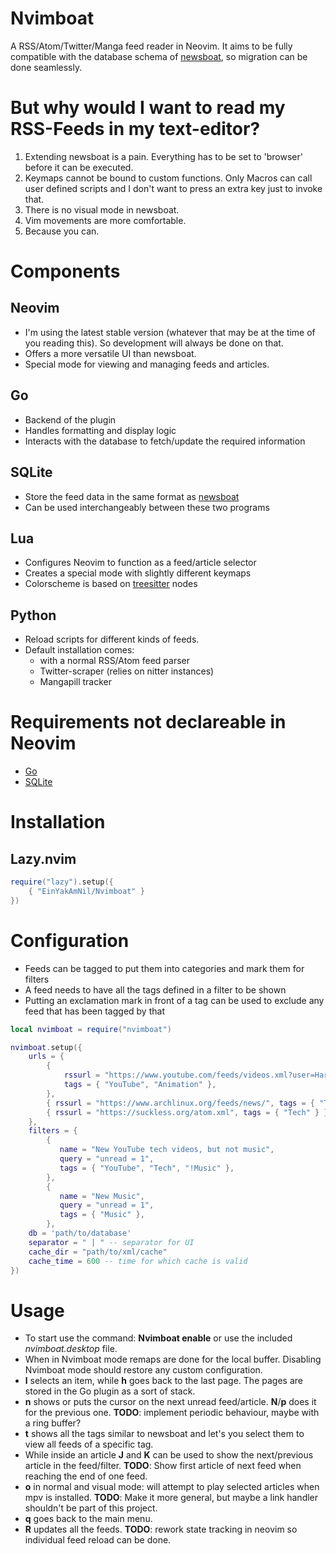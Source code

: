 # Nvimboat

A RSS/Atom/Twitter/Manga feed reader in Neovim.
It aims to be fully compatible with the database schema of [newsboat](https://newsboat.org/), so migration can be done seamlessly.

# But why would I want to read my RSS-Feeds in my text-editor?

1. Extending newsboat is a pain. Everything has to be set to 'browser' before it can be executed.
2. Keymaps cannot be bound to custom functions. Only Macros can call user defined scripts and I don't want to press an extra key just to invoke that.
3. There is no visual mode in newsboat.
4. Vim movements are more comfortable.
5. Because you can.

# Components 

## Neovim

- I'm using the latest stable version (whatever that may be at the time of you reading this). So development will always be done on that.
- Offers a more versatile UI than newsboat.
- Special mode for viewing and managing feeds and articles.

## Go

- Backend of the plugin
- Handles formatting and display logic
- Interacts with the database to fetch/update the required information

## SQLite

- Store the feed data in the same format as [newsboat](https://newsboat.org/)
- Can be used interchangeably between these two programs

## Lua

- Configures Neovim to function as a feed/article selector
- Creates a special mode with slightly different keymaps
- Colorscheme is based on [treesitter](https://tree-sitter.github.io/tree-sitter/) nodes

## Python

- Reload scripts for different kinds of feeds.
- Default installation comes:
    - with a normal RSS/Atom feed parser
    - Twitter-scraper (relies on nitter instances)
    - Mangapill tracker

# Requirements not declareable in Neovim

- [Go](https://go.dev/)
- [SQLite](https://www.sqlite.org/index.html)

# Installation

## Lazy.nvim
```lua
require("lazy").setup({
    { "EinYakAmNil/Nvimboat" }
})
```

# Configuration

- Feeds can be tagged to put them into categories and mark them for filters
- A feed needs to have all the tags defined in a filter to be shown
- Putting an exclamation mark in front of a tag can be used to exclude any feed that has been tagged by that

```lua
local nvimboat = require("nvimboat")

nvimboat.setup({
    urls = {
        {
            rssurl = "https://www.youtube.com/feeds/videos.xml?user=Harry101UK",
            tags = { "YouTube", "Animation" },
        },
        { rssurl = "https://www.archlinux.org/feeds/news/", tags = { "Tech" } },
        { rssurl = "https://suckless.org/atom.xml", tags = { "Tech" } },
    },
    filters = {
        {
           name = "New YouTube tech videos, but not music",
           query = "unread = 1",
           tags = { "YouTube", "Tech", "!Music" },
        },
        {
           name = "New Music",
           query = "unread = 1",
           tags = { "Music" },
        },
    db = 'path/to/database'
    separator = " | " -- separator for UI
    cache_dir = "path/to/xml/cache"
    cache_time = 600 -- time for which cache is valid
})
```

# Usage

- To start use the command: **Nvimboat enable** or use the included *nvimboat.desktop* file.
- When in Nvimboat mode remaps are done for the local buffer. Disabling Nvimboat mode should restore any custom configuration.
- **l** selects an item, while **h** goes back to the last page. The pages are stored in the Go plugin as a sort of stack.
- **n** shows or puts the cursor on the next unread feed/article. **N**/**p** does it for the previous one. **TODO**: implement periodic behaviour, maybe with a ring buffer?
- **t** shows all the tags similar to newsboat and let's you select them to view all feeds of a specific tag.
- While inside an article **J** and **K** can be used to show the next/previous article in the feed/filter. **TODO**: Show first article of next feed when reaching the end of one feed. 
- **o** in normal and visual mode: will attempt to play selected articles when mpv is installed. **TODO**: Make it more general, but maybe a link handler shouldn't be part of this project. 
- **q** goes back to the main menu.
- **R** updates all the feeds. **TODO**: rework state tracking in neovim so individual feed reload can be done.
